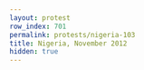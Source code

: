 ```yaml
---
layout: protest
row_index: 701
permalink: protests/nigeria-103
title: Nigeria, November 2012
hidden: true
---
```

